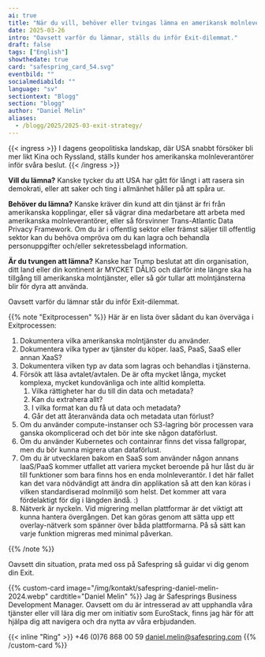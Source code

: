 ```yaml
---
ai: true
title: "När du vill, behöver eller tvingas lämna en amerikansk molnleverantör"
date: 2025-03-26
intro: "Oavsett varför du lämnar, ställs du inför Exit-dilemmat."
draft: false
tags: ["English"]
showthedate: true
card: "safespring_card_54.svg"
eventbild: ""
socialmediabild: ""
language: "sv"
sectiontext: "Blogg"
section: "blogg"
author: "Daniel Melin"
aliases:
  - /blogg/2025/2025-03-exit-strategy/
---
```

{{< ingress >}}
I dagens geopolitiska landskap, där USA snabbt försöker bli mer likt Kina och Ryssland, ställs kunder hos amerikanska molnleverantörer inför svåra beslut.
{{< /ingress >}}

**Vill du lämna?** Kanske tycker du att USA har gått för långt i att rasera sin demokrati, eller att saker och ting i allmänhet håller på att spåra ur.

**Behöver du lämna?** Kanske kräver din kund att din tjänst är fri från amerikanska kopplingar, eller så vägrar dina medarbetare att arbeta med amerikanska molnleverantörer, eller så försvinner Trans-Atlantic Data Privacy Framework. Om du är i offentlig sektor eller främst säljer till offentlig sektor kan du behöva ompröva om du kan lagra och behandla personuppgifter och/eller sekretessbelagd information.

**Är du tvungen att lämna?** Kanske har Trump beslutat att din organisation, ditt land eller din kontinent är MYCKET DÅLIG och därför inte längre ska ha tillgång till amerikanska molntjänster, eller så gör tullar att molntjänsterna blir för dyra att använda.

Oavsett varför du lämnar står du inför Exit-dilemmat.

{{% note "Exitprocessen" %}}
Här är en lista över sådant du kan överväga i Exitprocessen:

1. Dokumentera vilka amerikanska molntjänster du använder.
2. Dokumentera vilka typer av tjänster du köper. IaaS, PaaS, SaaS eller annan XaaS?
3. Dokumentera vilken typ av data som lagras och behandlas i tjänsterna.
4. Försök att läsa avtalet/avtalen. De är ofta mycket långa, mycket komplexa, mycket kundovänliga och inte alltid kompletta.
   1. Vilka rättigheter har du till din data och metadata?
   1. Kan du extrahera allt?
   1. I vilka format kan du få ut data och metadata?
   1. Går det att återanvända data och metadata utan förlust?
5. Om du använder compute-instanser och S3-lagring bör processen vara ganska okomplicerad och det bör inte ske någon dataförlust.
6. Om du använder Kubernetes och containrar finns det vissa fallgropar, men du bör kunna migrera utan dataförlust.
7. Om du är utvecklaren bakom en SaaS som använder någon annans IaaS/PaaS kommer utfallet att variera mycket beroende på hur låst du är till funktioner som bara finns hos en enda molnleverantör. I det här fallet kan det vara nödvändigt att ändra din applikation så att den kan köras i vilken standardiserad molnmiljö som helst. Det kommer att vara fördelaktigt för dig i längden ändå. :)
8. Nätverk är nyckeln. Vid migrering mellan plattformar är det viktigt att kunna hantera övergången. Det kan göras genom att sätta upp ett overlay-nätverk som spänner över båda plattformarna. På så sätt kan varje funktion migreras med minimal påverkan.

{{% /note %}}

Oavsett din situation, prata med oss på Safespring så guidar vi dig genom din Exit.

{{% custom-card image="/img/kontakt/safespring-daniel-melin-2024.webp" cardtitle="Daniel Melin" %}}
Jag är Safesprings Business Development Manager. Oavsett om du är intresserad av att upphandla våra tjänster eller vill lära dig mer om initiativ som EuroStack, finns jag här för att hjälpa dig att navigera och dra nytta av våra erbjudanden.

{{< inline "Ring" >}} +46 (0)76 868 00 59
[daniel.melin@safespring.com](mailto:daniel.melin@safespring.com)
{{% /custom-card %}}